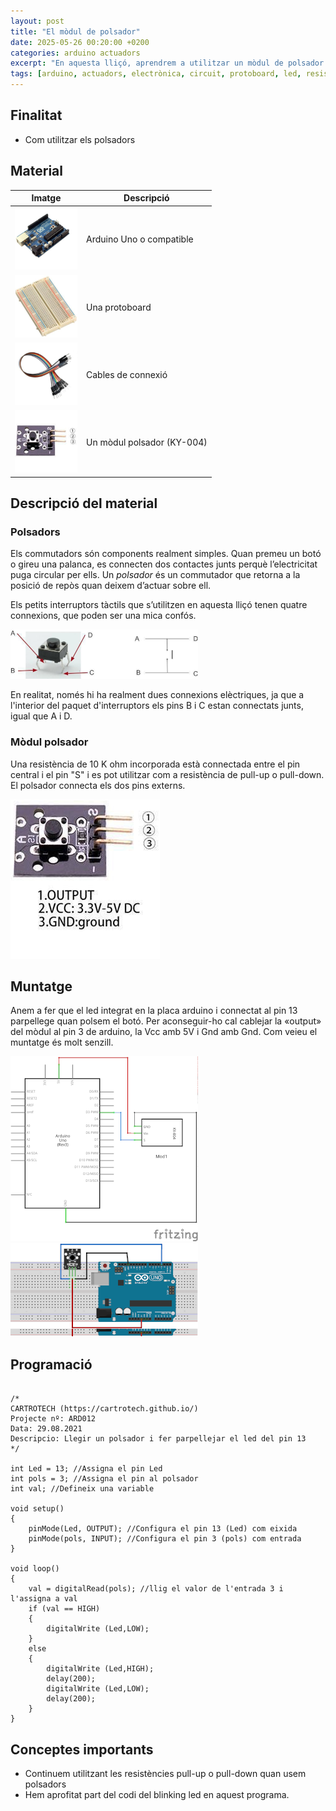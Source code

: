 ```yaml
---
layout: post
title: "El mòdul de polsador"
date: 2025-05-26 00:20:00 +0200
categories: arduino actuadors
excerpt: "En aquesta lliçó, aprendrem a utilitzar un mòdul de polsador."
tags: [arduino, actuadors, electrònica, circuit, protoboard, led, resistència, potenciòmetre]
---
```


[img1]: /assets/imatges/ard/ard_12_01.png "polsador"
[img2]: /assets/imatges/ard/ard_12_02.png "mòdul-polsador"
[img3]: /assets/imatges/ard/ard_12_03.png "esquema-electric"
[img4]: /assets/imatges/ard/ard_12_04.png "muntatge"
[img5]: /assets/imatges/mat/mat_unor3.png "Arduino Uno o compatible"
[img6]: /assets/imatges/mat/mat_protoboard.png "Protoboard"
[img7]: /assets/imatges/mat/mat_cables.png "Cables"
[img8]: /assets/imatges/mat/mat_KY-004.png "KY-004"

## Finalitat

- Com utilitzar els polsadors

## Material

| Imatge | Descripció |
| ------ | ---------- |
| ![Arduino UNO][img5]   | Arduino Uno o compatible  |
| ![Protoboard][img6]    | Una protoboard            |
| ![Cables][img7]        | Cables de connexió        |
| ![KY-004][img8]        | Un mòdul polsador (KY-004)|

## Descripció del material

### Polsadors

Els commutadors són components realment simples. Quan premeu un botó o gireu una palanca, es connecten dos contactes junts perquè l’electricitat puga circular per ells. Un _polsador_ és un commutador que retorna a la posició de repòs quan deixem d’actuar sobre ell.

Els petits interruptors tàctils que s’utilitzen en aquesta lliçó tenen quatre connexions, que poden ser una mica confós.

![Polsador i esquema][img1]

En realitat, només hi ha realment dues connexions elèctriques, ja que a l'interior del paquet d'interruptors els pins B i C estan connectats junts, igual que A i D.

### Mòdul polsador

Una resistència de 10 K ohm incorporada està connectada entre el pin central i el pin "S" i es pot utilitzar com a resistència de pull-up o pull-down. El polsador connecta els dos pins externs.

![Mòdul polsador][img2]

## Muntatge

Anem a fer que el led integrat en la placa arduino i connectat al pin 13 parpellege quan polsem el botó. Per aconseguir-ho cal cablejar la «output» del mòdul al pin 3 de arduino, la Vcc amb 5V i Gnd amb Gnd. Com veieu el muntatge és molt senzill.

![Esquema elèctric][img3]
![Muntatge][img4]

## Programació

```Arduino

/*
CARTROTECH (https://cartrotech.github.io/)
Projecte nº: ARD012
Data: 29.08.2021
Descripcio: Llegir un polsador i fer parpellejar el led del pin 13
*/

int Led = 13; //Assigna el pin Led
int pols = 3; //Assigna el pin al polsador
int val; //Defineix una variable

void setup()
{
    pinMode(Led, OUTPUT); //Configura el pin 13 (Led) com eixida
    pinMode(pols, INPUT); //Configura el pin 3 (pols) com entrada
}

void loop()
{
    val = digitalRead(pols); //llig el valor de l'entrada 3 i l'assigna a val
    if (val == HIGH)
    {
        digitalWrite (Led,LOW);
    }
    else
    {
        digitalWrite (Led,HIGH);
        delay(200);
        digitalWrite (Led,LOW);
        delay(200);
    }
}
```

## Conceptes importants

- Continuem utilitzant les resistències pull-up o pull-down quan usem polsadors
- Hem aprofitat part del codi del blinking led en aquest programa.
